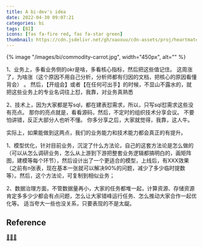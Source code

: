 ```yaml
---
title: A bi-dev's idea
date: 2022-04-30 09:07:21
categories: bi
tags: [BI]
icons: [fas fa-fire red, fas fa-star green]
thumbnail: https://cdn.jsdelivr.net/gh/xaoxuu/cdn-assets/proj/heartmate/icon.png
---
```


{% image "/images/bi/commodity-carrot.jpg", width="450px", alt="" %}

<!-- more -->

1、业务上，多看业务侧的okr是啥，多看核心指标，然后把这些值记住。 这周涨了，为啥涨（这个原因不用自己分析，分析师都有归因的文档，把核心的原因看懂背会） 。  然后，【开组会】或者【在任何可出手】的时候，不显山不露水的，就把这些业务上的专业名词往上怼，我靠，对业务真熟悉   

2、技术上，因为大家都是写sql，都在建表怼需求，所以，只写sql怼需求这些没有亮点。 那你的亮点就是，看看源码，然后，不定时的组织技术分享会议。 不要怕讲错，反正大部分人也听不懂。 你多分享之后，大家就觉得，我靠，这人牛。 

实际上，如果能做到这两点，我们的业务能力和技术能力都会真正的有提升。

1、模型优化，针对目前业务，沉淀了什么方法论，自己的这套方法论是怎么做的（可以从怎么调研业务，怎么从上游到下游把整套业务逻辑都搞明白的，画矩阵图，建模等每个环节），然后设计出了一个更适合的模型，上线后，有XXX效果（之前有n张表，现在基本一张就可以解决90%的问题，减少了多少临时提数等）。然后，这个方法论，可复制到相似业务；   

2、数据治理方面，不管数据量再小，大家的任务都堆一起，计算资源、存储资源肯定多多少少都会有点问题，怎么让大家错峰运行任务、怎么推动大家合作一起优化等。        适当夸大一些也没关系，只要表现的不是太龊。

## Reference

[🥕🥕🥕](https://www.zhihu.com/people/hongmianao)
